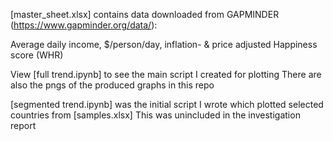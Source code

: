 [master_sheet.xlsx] contains data downloaded from GAPMINDER (https://www.gapminder.org/data/):

Average daily income, $/person/day, inflation- & price adjusted
Happiness score (WHR)

View [full trend.ipynb] to see the main script I created for plotting
There are also the pngs of the produced graphs in this repo

[segmented trend.ipynb] was the initial script I wrote which plotted selected countries from [samples.xlsx]
This was unincluded in the investigation report
